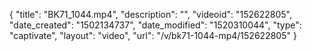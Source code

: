 {
    "title": "BK71_1044.mp4",
    "description": "",
    "videoid": "152622805",
    "date_created": "1502134737",
    "date_modified": "1520310044",
    "type": "captivate",
    "layout": "video",
    "url": "\/v\/bk71-1044-mp4\/152622805"
}